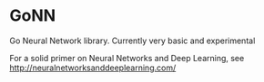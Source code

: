 # GoNN

Go Neural Network library. Currently very basic and experimental


For a solid primer on Neural Networks and Deep Learning, see http://neuralnetworksanddeeplearning.com/